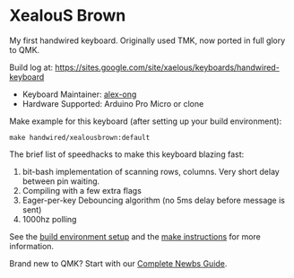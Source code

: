 # XealouS Brown

My first handwired keyboard. Originally used TMK, now ported in full glory to QMK.

Build log at:
https://sites.google.com/site/xaelous/keyboards/handwired-keyboard

* Keyboard Maintainer: [alex-ong](https://github.com/alex-ong)
* Hardware Supported: Arduino Pro Micro or clone

Make example for this keyboard (after setting up your build environment):

    make handwired/xealousbrown:default


The brief list of speedhacks to make this keyboard blazing fast:
1) bit-bash implementation of scanning rows, columns. Very short delay between pin waiting.
2) Compiling with a few extra flags
3) Eager-per-key Debouncing algorithm (no 5ms delay before message is sent)
4) 1000hz polling

See the [build environment setup](https://docs.qmk.fm/#/getting_started_build_tools) and the 
[make instructions](https://docs.qmk.fm/#/getting_started_make_guide) for more information. 

Brand new to QMK? Start with our [Complete Newbs Guide](https://docs.qmk.fm/#/newbs).
